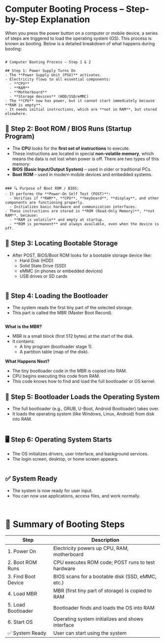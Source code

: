 # Computer Booting Process – Step-by-Step Explanation

When you press the power button on a computer or mobile device, a series of steps are triggered to load the operating system (OS). This process is known as booting. Below is a detailed breakdown of what happens during booting:
```

# Computer Booting Process – Step 1 & 2

## Step 1: Power Supply Turns On  
- The **Power Supply Unit (PSU)** activates.  
- Electricity flows to all essential components:  
  - **CPU**  
  - **RAM**  
  - **Motherboard**  
  - **Storage devices** (HDD/SSD/eMMC)  
- The **CPU** now has power, but it cannot start immediately because **RAM is empty**.  
- It needs initial instructions, which are **not in RAM**, but stored elsewhere.
```

## 🧠 Step 2: Boot ROM / BIOS Runs (Startup Program)  
- The **CPU** looks for the **first set of instructions** to execute.  
- These instructions are located in special **non-volatile memory**, which means the data is not lost when power is off.
There are two types of this memory:
- **BIOS (Basic Input/Output System)** – used in older or traditional PCs.
- **Boot ROM** – used in modern mobile devices and embedded systems.
```

### 🔍 Purpose of Boot ROM / BIOS:
- It performs the **Power-On Self Test (POST)**:  
  - Verifies if **RAM**, **CPU**, **keyboard**, **display**, and other components are functioning properly.  
  - Initializes basic hardware and communication interfaces.
- These instructions are stored in **ROM (Read-Only Memory)**, **not RAM**, because:  
  - **RAM is volatile** and empty at startup.  
  - **ROM is permanent** and always available, even when the device is off.

```

## 💽 Step 3: Locating Bootable Storage  
- After POST, BIOS/Boot ROM looks for a bootable storage device like:  
  - Hard Disk (HDD)  
  - Solid State Drive (SSD)  
  - eMMC (in phones or embedded devices)  
  - USB drives or SD cards
    ```

## 📂 Step 4: Loading the Bootloader  
- The system reads the first tiny part of the selected storage.  
- This part is called the MBR (Master Boot Record).
  ```

**What is the MBR?**  
- MBR is a small block (first 512 bytes) at the start of the disk.  
- It contains:  
  - A tiny program (bootloader stage 1).  
  - A partition table (map of the disk).  

**What Happens Next?**  
- The tiny bootloader code in the MBR is copied into RAM.  
- CPU begins executing this code from RAM.  
- This code knows how to find and load the full bootloader or OS kernel.
  
## 🧾 Step 5: Bootloader Loads the Operating System  
- The full bootloader (e.g., GRUB, U-Boot, Android Bootloader) takes over.  
- It loads the operating system (like Windows, Linux, Android) from disk into RAM.
  ```

## 🖥️ Step 6: Operating System Starts  
- The OS initializes drivers, user interface, and background services.  
- The login screen, desktop, or home screen appears.
  ```

## ✅ System Ready  
- The system is now ready for user input.  
- You can now use applications, access files, and work normally.
  ```


# 🧠 Summary of Booting Steps

| Step              | Description                                               |
|-------------------|-----------------------------------------------------------|
| 1. Power On       | Electricity powers up CPU, RAM, motherboard               |
| 2. Boot ROM Runs  | CPU executes ROM code; POST runs to test hardware         |
| 3. Find Boot Device | BIOS scans for a bootable disk (SSD, eMMC, etc.)        |
| 4. Load MBR       | MBR (first tiny part of storage) is copied to RAM         |
| 5. Load Bootloader| Bootloader finds and loads the OS into RAM                |
| 6. Start OS       | Operating system initializes and shows interface          |
| ✅ System Ready   | User can start using the system                           |
```


